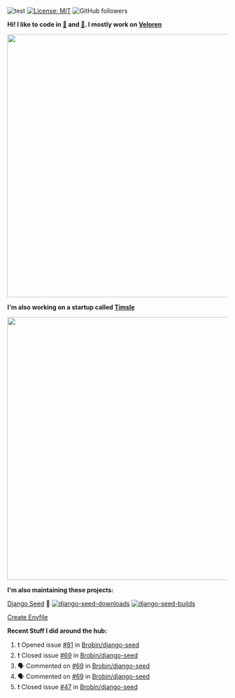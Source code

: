 ![test](https://hits.seeyoufarm.com/api/count/incr/badge.svg?url=https://github.com/AngelOnFira)
[![License: MIT](https://img.shields.io/badge/License-MIT-yellow.svg)](https://opensource.org/licenses/MIT)
![GitHub followers](https://img.shields.io/github/followers/angelonfira?style=social)

**Hi! I like to code in [:crab:](https://www.rust-lang.org/) and [:snake:](https://www.python.org/). I mostly work on [Veloren](https://veloren.net)**

<p align="center">
  <img width="600" src="https://media.discordapp.net/attachments/444005079410802699/730566298073038949/rsz_5f0656b6aa176.png">
</p>

**I'm also working on a startup called [Timsle](https://timsle.com)**

<p align="center">
  <img width="600" src="https://media.discordapp.net/attachments/444005079410802699/730566842674053130/rsz_5f0657242abb4.png">
</p>

**I'm also maintaining these projects:**

[Django Seed](https://github.com/Brobin/django-seed)
:seedling:
[![django-seed-downloads](https://pepy.tech/badge/django-seed)](https://pepy.tech/project/django-seed)
[![django-seed-builds](https://github.com/Brobin/django-seed/workflows/Test/badge.svg)](https://github.com/Brobin/django-seed)

[Create Envfile](https://github.com/SpicyPizza/create-envfile)

**Recent Stuff I did around the hub:**

<!--START_SECTION:activity-->
1. ❗️ Opened issue [#81](https://github.com//Brobin/django-seed/issues/81) in [Brobin/django-seed](https://github.com//Brobin/django-seed)
2. ❗️ Closed issue [#69](https://github.com//Brobin/django-seed/issues/69) in [Brobin/django-seed](https://github.com//Brobin/django-seed)
3. 🗣 Commented on [#69](https://github.com//Brobin/django-seed/issues/69) in [Brobin/django-seed](https://github.com//Brobin/django-seed)
4. 🗣 Commented on [#69](https://github.com//Brobin/django-seed/issues/69) in [Brobin/django-seed](https://github.com//Brobin/django-seed)
5. ❗️ Closed issue [#47](https://github.com//Brobin/django-seed/issues/47) in [Brobin/django-seed](https://github.com//Brobin/django-seed)
<!--END_SECTION:activity-->
